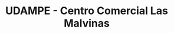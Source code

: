 ---
title: "UDAMPE - Centro Comercial Las Malvinas"
url: /lima/udampe-centro-comercial-las-malvinas/
shop: Einkaufszentrum
---